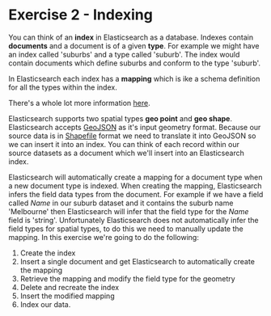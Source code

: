 # Exercise 2 - Indexing

You can think of an <strong>index</strong> in Elasticsearch as a database. Indexes contain <strong>documents</strong> and a document is of a given  <strong>type</strong>. For example we might have an index called 'suburbs' and a type called 'suburb'. The index would contain documents which define suburbs and conform to the type 'suburb'.

In Elasticsearch each index has a <strong>mapping</strong> which is ike a schema definition for all the types within the index.

There's a whole lot more information [here](http://www.elasticsearch.org/guide/en/elasticsearch/reference/current/index.html).

Elasticsearch supports two spatial types <strong>geo point</strong> and <strong>geo shape</strong>. Elasticsearch accepts [GeoJSON](http://geojson.org/) as it's input geometry format. Because our source data is in [Shapefile](http://en.wikipedia.org/wiki/Shapefile) format we need to translate it into GeoJSON so we can insert it into an index. You can think of each record within our source datasets as a document which we'll insert into an Elasticsearch index.

Elasticsearch will automatically create a mapping for a document type when a new document type is indexed. When creating the mapping, Elasticsearch infers the field data types from the document. For example if we have a field called *Name* in our suburb dataset and it contains the suburb name 'Melbourne' then Elasticsearch will infer that the field type for the *Name* field is 'string'. Unfortunately Elasticsearch does not automatically infer the field types for spatial types, to do this we need to manually update the mapping. In this exercise we're going to do the following:

1. Create the index
2. Insert a single document and get Elasticsearch to automatically create the mapping
3. Retrieve the mapping and modify the field type for the geometry
4. Delete and recreate the index
5. Insert the modified mapping
6. Index our data.
